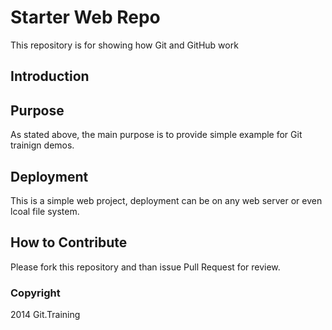 # Starter Web Repo

This repository is for showing how Git and GitHub work

## Introduction

## Purpose

As stated above, the main purpose is to provide simple example for Git trainign demos.

## Deployment

This is a simple web project, deployment can be on any web server or even lcoal file system.

## How to Contribute

Please fork this repository and than issue Pull Request for review.

### Copyright

2014 Git.Training